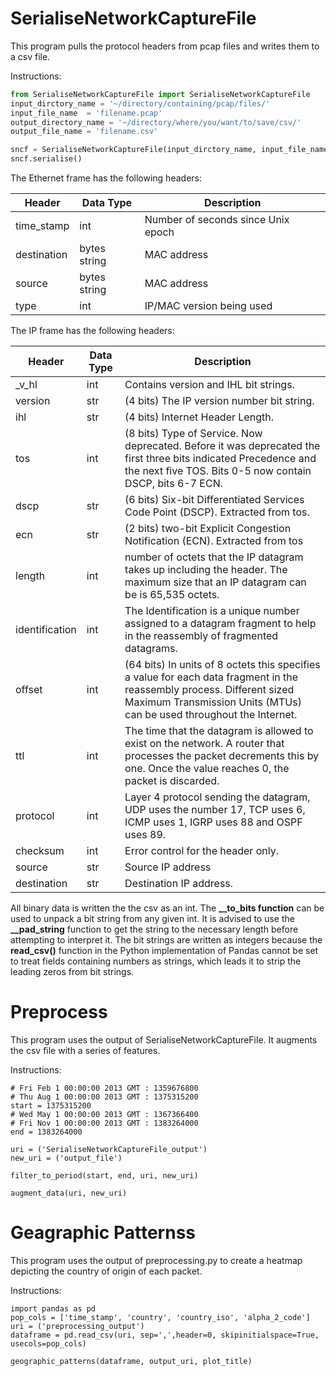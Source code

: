 <h1>SerialiseNetworkCaptureFile</h1>

This program pulls the protocol headers from pcap files and writes them to
a csv file.

Instructions:
```python
from SerialiseNetworkCaptureFile import SerialiseNetworkCaptureFile
input_dirctory_name = '~/directory/containing/pcap/files/'
input_file_name  = 'filename.pcap'
output_directory_name = '~/directory/where/you/want/to/save/csv/'
output_file_name = 'filename.csv'

sncf = SerialiseNetworkCaptureFile(input_dirctory_name, input_file_name, output_directory_name, output_file_name)
sncf.serialise()
```



The Ethernet frame has the following headers:

Header | Data Type | Description
---------- | ---------- | ----------------
time_stamp | int |Number of seconds since Unix epoch
destination | bytes string | MAC address
source | bytes string | MAC address
type | int | IP/MAC version being used

The IP frame has the following headers:

Header | Data Type | Description
--- | --- | ---     
_v_hl | int | Contains version and IHL bit strings.
version | str | (4 bits) The IP version number bit string.
ihl | str  | (4 bits) Internet Header Length.
tos | int | (8 bits) Type of Service. Now deprecated. Before it was deprecated the first three bits indicated Precedence and the next five TOS. Bits 0-5 now contain DSCP, bits 6-7 ECN.
dscp | str | (6 bits) Six-bit Differentiated Services Code Point (DSCP). Extracted from tos.
ecn | str | (2 bits) two-bit Explicit Congestion Notification (ECN). Extracted from tos
length | int | number of octets that the IP datagram takes up including the header. The maximum size that an IP datagram can be is 65,535 octets.
identification | int | The Identification is a unique number assigned to a datagram fragment to help in the reassembly of fragmented datagrams.
offset | int | (64 bits) In units of 8 octets this specifies a value for each data fragment in the reassembly process. Different sized Maximum Transmission Units (MTUs) can be used throughout the Internet.
ttl | int | The time that the datagram is allowed to exist on the network. A router that processes the packet decrements this by one. Once the value reaches 0, the packet is discarded.
protocol | int | Layer 4 protocol sending the datagram, UDP uses the number 17, TCP uses 6, ICMP uses 1, IGRP uses 88 and OSPF uses 89.
checksum | int | Error control for the header only.
source | str | Source IP address
destination | str | Destination IP address.

All binary data is written the the csv as an int. The **__to_bits function** can be used to unpack a bit string from any given int. 
It is advised to use the **__pad_string** function to get the string to the necessary length before attempting to interpret it. The bit strings are written as integers because the **read_csv()** function in the Python implementation of Pandas cannot be set to treat fields containing numbers as strings, which leads it to strip the leading zeros from bit strings.

<h1>Preprocess</h1>

This program uses the output of SerialiseNetworkCaptureFile. It augments the csv file with a series of features.

Instructions:
```
# Fri Feb 1 00:00:00 2013 GMT : 1359676800
# Thu Aug 1 00:00:00 2013 GMT : 1375315200
start = 1375315200
# Wed May 1 00:00:00 2013 GMT : 1367366400
# Fri Nov 1 00:00:00 2013 GMT : 1383264000
end = 1383264000

uri = ('SerialiseNetworkCaptureFile_output')
new_uri = ('output_file')

filter_to_period(start, end, uri, new_uri)

augment_data(uri, new_uri)
```

<h1>Geagraphic Patternss</h1>

This program uses the output of preprocessing.py to create a heatmap depicting the country of origin of each packet.

Instructions:

```
import pandas as pd
pop_cols = ['time_stamp', 'country', 'country_iso', 'alpha_2_code']
uri = ('preprocessing_output')
dataframe = pd.read_csv(uri, sep=',',header=0, skipinitialspace=True, usecols=pop_cols)

geographic_patterns(dataframe, output_uri, plot_title)

```
